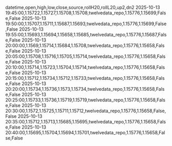 datetime,open,high,low,close,source,rollH20,rollL20,up2,dn2
2025-10-13 19:45:00,1.15722,1.15727,1.15708,1.15708,twelvedata_repo,1.15776,1.15699,False,False
2025-10-13 19:50:00,1.15707,1.15711,1.15687,1.15693,twelvedata_repo,1.15776,1.15699,False,False
2025-10-13 19:55:00,1.15693,1.15694,1.15658,1.15685,twelvedata_repo,1.15776,1.15687,False,False
2025-10-13 20:00:00,1.1569,1.15714,1.15684,1.15708,twelvedata_repo,1.15776,1.15658,False,False
2025-10-13 20:05:00,1.15708,1.15716,1.15705,1.15714,twelvedata_repo,1.15776,1.15658,False,False
2025-10-13 20:10:00,1.15714,1.15723,1.15704,1.15714,twelvedata_repo,1.15776,1.15658,False,False
2025-10-13 20:15:00,1.15712,1.15734,1.15712,1.15733,twelvedata_repo,1.15776,1.15658,False,False
2025-10-13 20:20:00,1.15734,1.15736,1.1573,1.15734,twelvedata_repo,1.15776,1.15658,False,False
2025-10-13 20:25:00,1.15733,1.15736,1.15719,1.15719,twelvedata_repo,1.15776,1.15658,False,False
2025-10-13 20:30:00,1.1572,1.15725,1.15711,1.15712,twelvedata_repo,1.15776,1.15658,False,False
2025-10-13 20:35:00,1.15712,1.15713,1.15685,1.15695,twelvedata_repo,1.15776,1.15658,False,False
2025-10-13 20:40:00,1.15695,1.15704,1.15694,1.15701,twelvedata_repo,1.15776,1.15658,False,False
